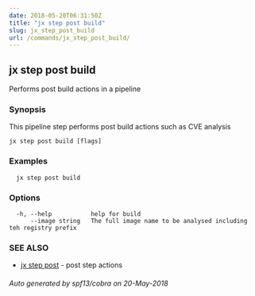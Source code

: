 ```yaml
---
date: 2018-05-20T06:31:50Z
title: "jx step post build"
slug: jx_step_post_build
url: /commands/jx_step_post_build/
---
```

## jx step post build

Performs post build actions in a pipeline

### Synopsis

This pipeline step performs post build actions such as CVE analysis

```
jx step post build [flags]
```

### Examples

```
  jx step post build
```

### Options

```
  -h, --help           help for build
      --image string   The full image name to be analysed including teh registry prefix
```

### SEE ALSO

* [jx step post](/commands/jx_step_post/)	 - post step actions

###### Auto generated by spf13/cobra on 20-May-2018
